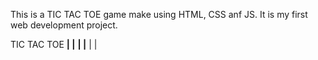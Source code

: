 This is a TIC TAC TOE game make using HTML, CSS anf JS. 
It is my first web development project.


TIC TAC TOE 
     __| |__
     __| |__
       | |
